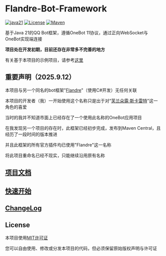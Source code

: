 # Flandre-Bot-Framework

[![java21](https://img.shields.io/badge/Java-21-blue.svg)](https://www.oracle.com/java/technologies/downloads/#java21)
[![License](https://img.shields.io/badge/license-MIT-blue.svg)](https://opensource.org/licenses/MIT)
[![Maven](https://img.shields.io/badge/Maven-Central-blue.svg)](https://central.sonatype.com/artifact/io.github.lemonjuice95/flandre-bot-framework)

基于Java 21的QQ Bot框架，遵循OneBot 11协议，通过正向WebSocket与OneBot实现端连接

**项目处在开发初期，目前还存在非常多不完善的地方**

有关基于本项目的示例项目，请参考[这里](https://github.com/LemonJuice95/flandre-bot-example)

## 重要声明（2025.9.12）
本项目与另一个同名的bot框架"[Flandre](https://github.com/FlandreBot/Flandre)"（使用C#开发）无任何关联

本项目的开发者（我）一开始使用这个名称只是出于对“[芙兰朵露·斯卡雷特](https://thwiki.cc/%E8%8A%99%E5%85%B0%E6%9C%B5%E9%9C%B2%C2%B7%E6%96%AF%E5%8D%A1%E8%95%BE%E7%89%B9)”这一角色的喜爱

当时的我并不知道市面上已经存在了一个使用此名称的OneBot应用项目

在我发现另一个项目的存在时，此框架已经初步完成，发布到Maven Central，且经历了一段时间的版本推进

并且此框架的所有官方插件均已使用"Flandre"这一名称

将此项目重命名已经不现实，只能继续沿用原有名称

## [项目文档](docs/index.md)

## [快速开始](docs/quickstart.md)

## [ChangeLog](CHANGELOG.md)

## License

本项目使用[MIT许可证](LICENSE)

您可以自由使用、修改或分发本项目的代码，但必须保留原始版权声明与许可证